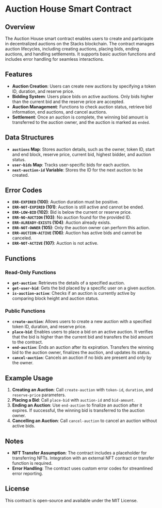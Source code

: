 # Auction House Smart Contract

## Overview
The Auction House smart contract enables users to create and participate in decentralized auctions on the Stacks blockchain. The contract manages auction lifecycles, including creating auctions, placing bids, ending auctions, and handling settlements. It supports basic auction functions and includes error handling for seamless interactions.

## Features
- **Auction Creation**: Users can create new auctions by specifying a token ID, duration, and reserve price.
- **Bidding System**: Users place bids on active auctions. Only bids higher than the current bid and the reserve price are accepted.
- **Auction Management**: Functions to check auction status, retrieve bid information, end auctions, and cancel auctions.
- **Settlement**: Once an auction is complete, the winning bid amount is transferred to the auction owner, and the auction is marked as `ended`.

## Data Structures
- **`auctions` Map**: Stores auction details, such as the owner, token ID, start and end block, reserve price, current bid, highest bidder, and auction status.
- **`user-bids` Map**: Tracks user-specific bids for each auction.
- **`next-auction-id` Variable**: Stores the ID for the next auction to be created.

## Error Codes
- **`ERR-EXPIRED` (100)**: Auction duration must be positive.
- **`ERR-NOT-EXPIRED` (101)**: Auction is still active and cannot be ended.
- **`ERR-LOW-BID` (102)**: Bid is below the current or reserve price.
- **`ERR-NO-AUCTION` (103)**: No auction found for the provided ID.
- **`ERR-ALREADY-EXISTS` (104)**: Auction already exists.
- **`ERR-NOT-OWNER` (105)**: Only the auction owner can perform this action.
- **`ERR-AUCTION-ACTIVE` (106)**: Auction has active bids and cannot be canceled.
- **`ERR-NOT-ACTIVE` (107)**: Auction is not active.

## Functions

### Read-Only Functions
- **`get-auction`**: Retrieves the details of a specified auction.
- **`get-user-bid`**: Gets the bid placed by a specific user on a given auction.
- **`is-auction-active`**: Checks if an auction is currently active by comparing block height and auction status.

### Public Functions
- **`create-auction`**: Allows users to create a new auction with a specified token ID, duration, and reserve price.
- **`place-bid`**: Enables users to place a bid on an active auction. It verifies that the bid is higher than the current bid and transfers the bid amount to the contract.
- **`end-auction`**: Ends an auction after its expiration. Transfers the winning bid to the auction owner, finalizes the auction, and updates its status.
- **`cancel-auction`**: Cancels an auction if no bids are present and only by the owner.

## Example Usage
1. **Creating an Auction**: Call `create-auction` with `token-id`, `duration`, and `reserve-price` parameters.
2. **Placing a Bid**: Call `place-bid` with `auction-id` and `bid-amount`.
3. **Ending an Auction**: Use `end-auction` to finalize an auction after it expires. If successful, the winning bid is transferred to the auction owner.
4. **Cancelling an Auction**: Call `cancel-auction` to cancel an auction without active bids.

## Notes
- **NFT Transfer Assumption**: The contract includes a placeholder for transferring NFTs. Integration with an external NFT contract or transfer function is required.
- **Error Handling**: The contract uses custom error codes for streamlined error reporting.

## License
This contract is open-source and available under the MIT License.
